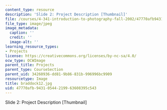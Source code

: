 ```yaml
---
content_type: resource
description: 'Slide 2: Project Description [Thumbnail]'
file: /courses/4-341-introduction-to-photography-fall-2002/47770afb94310544219963608395c543_braddock12.jpg
file_type: image/jpeg
image_metadata:
  caption: ''
  credit: ''
  image-alt: ''
learning_resource_types:
- Projects
license: https://creativecommons.org/licenses/by-nc-sa/4.0/
ocw_type: OCWImage
parent_title: Projects
parent_type: CourseSection
parent_uid: 34260936-dd81-9b86-831b-996996bc9909
resourcetype: Image
title: braddock12.jpg
uid: 47770afb-9431-0544-2199-63608395c543
---
```

Slide 2: Project Description [Thumbnail]